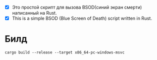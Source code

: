 - [x] Это простой скрипт для вызова BSOD(синий экран смерти) написанный на Rust.
- [x] This is a simple BSOD (Blue Screen of Death) script written in Rust.
# Билд
```
cargo build --release --target x86_64-pc-windows-msvc
```
